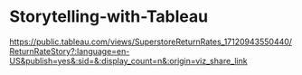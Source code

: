 # Storytelling-with-Tableau
https://public.tableau.com/views/SuperstoreReturnRates_17120943550440/ReturnRateStory?:language=en-US&publish=yes&:sid=&:display_count=n&:origin=viz_share_link
